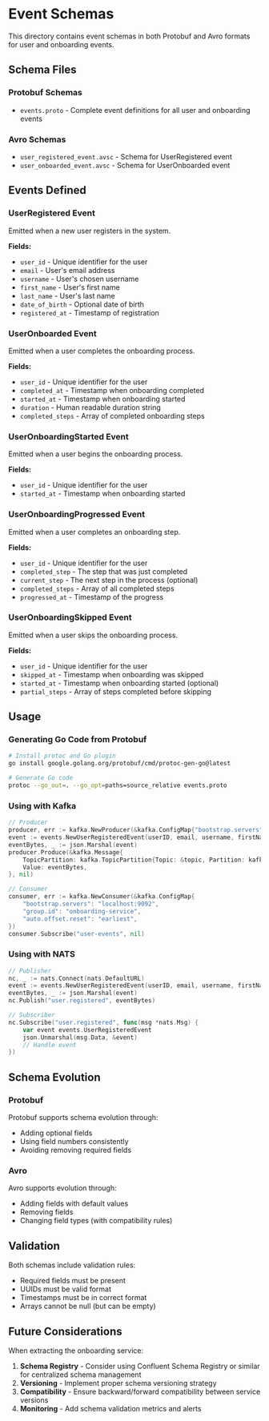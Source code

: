 # Event Schemas

This directory contains event schemas in both Protobuf and Avro formats for user and onboarding events.

## Schema Files

### Protobuf Schemas
- `events.proto` - Complete event definitions for all user and onboarding events

### Avro Schemas  
- `user_registered_event.avsc` - Schema for UserRegistered event
- `user_onboarded_event.avsc` - Schema for UserOnboarded event

## Events Defined

### UserRegistered Event
Emitted when a new user registers in the system.

**Fields:**
- `user_id` - Unique identifier for the user
- `email` - User's email address
- `username` - User's chosen username
- `first_name` - User's first name
- `last_name` - User's last name
- `date_of_birth` - Optional date of birth
- `registered_at` - Timestamp of registration

### UserOnboarded Event
Emitted when a user completes the onboarding process.

**Fields:**
- `user_id` - Unique identifier for the user
- `completed_at` - Timestamp when onboarding completed
- `started_at` - Timestamp when onboarding started
- `duration` - Human readable duration string
- `completed_steps` - Array of completed onboarding steps

### UserOnboardingStarted Event
Emitted when a user begins the onboarding process.

**Fields:**
- `user_id` - Unique identifier for the user
- `started_at` - Timestamp when onboarding started

### UserOnboardingProgressed Event
Emitted when a user completes an onboarding step.

**Fields:**
- `user_id` - Unique identifier for the user
- `completed_step` - The step that was just completed
- `current_step` - The next step in the process (optional)
- `completed_steps` - Array of all completed steps
- `progressed_at` - Timestamp of the progress

### UserOnboardingSkipped Event
Emitted when a user skips the onboarding process.

**Fields:**
- `user_id` - Unique identifier for the user
- `skipped_at` - Timestamp when onboarding was skipped
- `started_at` - Timestamp when onboarding started (optional)
- `partial_steps` - Array of steps completed before skipping

## Usage

### Generating Go Code from Protobuf

```bash
# Install protoc and Go plugin
go install google.golang.org/protobuf/cmd/protoc-gen-go@latest

# Generate Go code
protoc --go_out=. --go_opt=paths=source_relative events.proto
```

### Using with Kafka

```go
// Producer
producer, err := kafka.NewProducer(&kafka.ConfigMap{"bootstrap.servers": "localhost:9092"})
event := events.NewUserRegisteredEvent(userID, email, username, firstName, lastName, dateOfBirth)
eventBytes, _ := json.Marshal(event)
producer.Produce(&kafka.Message{
    TopicPartition: kafka.TopicPartition{Topic: &topic, Partition: kafka.PartitionAny},
    Value: eventBytes,
}, nil)

// Consumer  
consumer, err := kafka.NewConsumer(&kafka.ConfigMap{
    "bootstrap.servers": "localhost:9092",
    "group.id": "onboarding-service",
    "auto.offset.reset": "earliest",
})
consumer.Subscribe("user-events", nil)
```

### Using with NATS

```go
// Publisher
nc, _ := nats.Connect(nats.DefaultURL)
event := events.NewUserRegisteredEvent(userID, email, username, firstName, lastName, dateOfBirth)
eventBytes, _ := json.Marshal(event)
nc.Publish("user.registered", eventBytes)

// Subscriber
nc.Subscribe("user.registered", func(msg *nats.Msg) {
    var event events.UserRegisteredEvent
    json.Unmarshal(msg.Data, &event)
    // Handle event
})
```

## Schema Evolution

### Protobuf
Protobuf supports schema evolution through:
- Adding optional fields
- Using field numbers consistently
- Avoiding removing required fields

### Avro
Avro supports evolution through:
- Adding fields with default values
- Removing fields
- Changing field types (with compatibility rules)

## Validation

Both schemas include validation rules:
- Required fields must be present
- UUIDs must be valid format
- Timestamps must be in correct format
- Arrays cannot be null (but can be empty)

## Future Considerations

When extracting the onboarding service:

1. **Schema Registry** - Consider using Confluent Schema Registry or similar for centralized schema management
2. **Versioning** - Implement proper schema versioning strategy  
3. **Compatibility** - Ensure backward/forward compatibility between service versions
4. **Monitoring** - Add schema validation metrics and alerts
